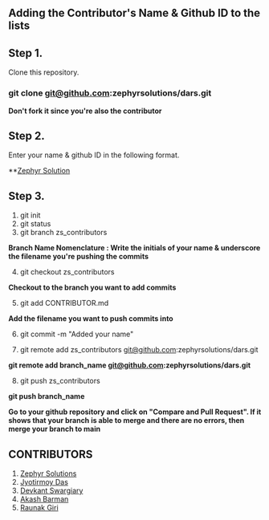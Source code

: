 ## Adding the Contributor's Name & Github ID to the lists

## Step 1.

Clone this repository.

### git clone git@github.com:zephyrsolutions/dars.git

**Don't fork it since you're also the contributor**

## Step 2.

Enter your name & github ID in the following format.

\*\*[Zephyr Solution](https://github.com/zephyrsolutions/)

## Step 3.

1. git init
2. git status
3. git branch zs_contributors

**Branch Name Nomenclature : Write the initials of your name & underscore the filename you're pushing the commits**

4. git checkout zs_contributors

**Checkout to the branch you want to add commits**

5. git add CONTRIBUTOR.md

**Add the filename you want to push commits into**

6. git commit -m "Added your name"

7. git remote add zs_contributors git@github.com:zephyrsolutions/dars.git

**git remote add branch_name git@github.com:zephyrsolutions/dars.git**

8. git push zs_contributors

**git push branch_name**

**Go to your github repository and click on "Compare and Pull Request". If it shows that your branch is able to merge and there are no errors, then merge your branch to main**

## CONTRIBUTORS

1. [Zephyr Solutions](https://github.com/zephyrsolutions)
2. [Jyotirmoy Das](https://github.com/jdpro19)
3. [Devkant Swargiary](https://github.com/Devkant21)
4. [Akash Barman](https://github.com/akash1477)
5. [Raunak Giri](https://github.com/raunakgiri21)
